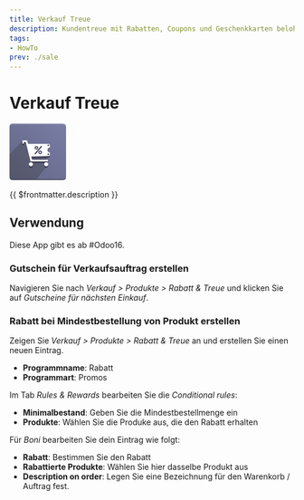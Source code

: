 ```yaml
---
title: Verkauf Treue
description: Kundentreue mit Rabatten, Coupons und Geschenkkarten belohnen.
tags:
- HowTo
prev: ./sale
---
```

# Verkauf Treue
![](attachments/odoo_icon_website_loyalty.png)

{{ $frontmatter.description }}

## Verwendung

Diese App gibt es ab #Odoo16.

### Gutschein für Verkaufsauftrag erstellen

Navigieren Sie nach *Verkauf > Produkte > Rabatt & Treue* und klicken Sie auf *Gutscheine für nächsten Einkauf*.

### Rabatt bei Mindestbestellung von Produkt erstellen

Zeigen Sie *Verkauf > Produkte > Rabatt & Treue* an und erstellen Sie einen neuen Eintrag.

* **Programmname**: Rabatt
* **Programmart**: Promos

Im Tab *Rules & Rewards* bearbeiten Sie die *Conditional rules*:

* **Minimalbestand**: Geben Sie die Mindestbestellmenge ein
* **Produkte**: Wählen Sie die Produke aus, die den Rabatt erhalten

Für *Boni* bearbeiten Sie dein Eintrag wie folgt:

* **Rabatt**: Bestimmen Sie den Rabatt
* **Rabattierte Produkte**: Wählen Sie hier dasselbe Produkt aus
* **Description on order**: Legen Sie eine Bezeichnung für den Warenkorb / Auftrag fest.